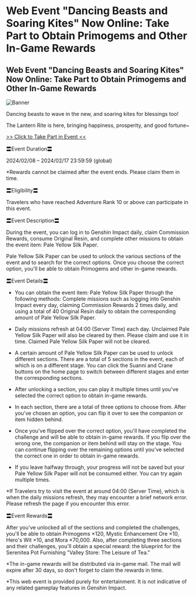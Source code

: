# Web Event "Dancing Beasts and Soaring Kites" Now Online: Take Part to Obtain Primogems and Other In-Game Rewards
## Web Event "Dancing Beasts and Soaring Kites" Now Online: Take Part to Obtain Primogems and Other In-Game Rewards
![Banner](https://sdk.hoyoverse.com/upload/ann/2024/02/02/1447c8e73a8120123f2167711370e653_8346111948165236056.png)

Dancing beasts to wave in the new, and soaring kites for blessings too!

The Lantern Rite is here, bringing happiness, prosperity, and good fortune~

[>> Click to Take Part in Event <<](https://act.hoyoverse.com/ys/event/e20240208lantern-vc7vnh/index.html?game_biz=hk4e_global&sign_type=2&auth_appid=e20240208lantern&authkey_ver=1&utm_source=ingame&utm_medium=notice)

〓Event Duration〓

2024/02/08 – 2024/02/17 23:59:59 (global)

*Rewards cannot be claimed after the event ends. Please claim them in time.

〓Eligibility〓

Travelers who have reached Adventure Rank 10 or above can participate in this event.

〓Event Description〓

During the event, you can log in to Genshin Impact daily, claim Commission Rewards, consume Original Resin, and complete other missions to obtain the event item: Pale Yellow Silk Paper.

Pale Yellow Silk Paper can be used to unlock the various sections of the event and to search for the correct options. Once you choose the correct option, you'll be able to obtain Primogems and other in-game rewards.

〓Event Details〓

- You can obtain the event item: Pale Yellow Silk Paper through the following methods: Complete missions such as logging into Genshin Impact every day, claiming Commission Rewards 2 times daily, and using a total of 40 Original Resin daily to obtain the corresponding amount of Pale Yellow Silk Paper.

- Daily missions refresh at 04:00 (Server Time) each day. Unclaimed Pale Yellow Silk Paper will also be cleared by then. Please claim and use it in time. Claimed Pale Yellow Silk Paper will not be cleared.

- A certain amount of Pale Yellow Silk Paper can be used to unlock different sections. There are a total of 5 sections in the event, each of which is on a different stage. You can click the Suanni and Crane buttons on the home page to switch between different stages and enter the corresponding sections.

- After unlocking a section, you can play it multiple times until you've selected the correct option to obtain in-game rewards.

- In each section, there are a total of three options to choose from. After you've chosen an option, you can flip it over to see the companion or item hidden behind.

- Once you've flipped over the correct option, you'll have completed the challenge and will be able to obtain in-game rewards. If you flip over the wrong one, the companion or item behind will stay on the stage. You can continue flipping over the remaining options until you've selected the correct one in order to obtain in-game rewards.

- If you leave halfway through, your progress will not be saved but your Pale Yellow Silk Paper will not be consumed either. You can try again multiple times.

*If Travelers try to visit the event at around 04:00 (Server Time), which is when the daily missions refresh, they may encounter a brief network error. Please refresh the page if you encounter this error.

〓Event Rewards〓

After you've unlocked all of the sections and completed the challenges, you'll be able to obtain Primogems ×120, Mystic Enhancement Ore ×10, Hero's Wit ×10, and Mora ×70,000. Also, after completing three sections and their challenges, you'll obtain a special reward: the blueprint for the Serenitea Pot Furnishing "Valley Store: The Leisure of Tea."

*The in-game rewards will be distributed via in-game mail. The mail will expire after 30 days, so don't forget to claim the rewards in time.

*This web event is provided purely for entertainment. It is not indicative of any related gameplay features in Genshin Impact.
